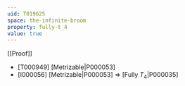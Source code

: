 ```yaml
---
uid: T019625
space: the-infinite-broom
property: fully-t_4
value: true
---
```

[[Proof]]

* [T000949] [Metrizable|P000053]
* [I000056] [Metrizable|P000053] => [Fully $T_4$|P000035]

